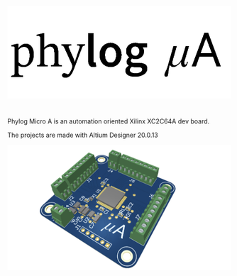 ![alt text](https://github.com/ermannomillo/MicroA_Xilinx/blob/main/images/microA_logo.gif?raw=true)
# 
Phylog Micro A is an automation oriented Xilinx XC2C64A dev board. 

The projects are made with Altium Designer 20.0.13

![alt text](https://github.com/ermannomillo/MicroA_Xilinx/blob/main/images/microA_trasparent.png?raw=true)

